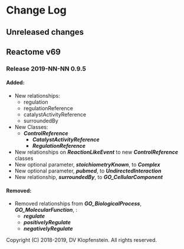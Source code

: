 # Change Log

## Unreleased changes

## Reactome v69

### Release 2019-NN-NN 0.9.5

#### Added:
  * New relationships:
    * regulation
    * regulationReference
    * catalystActivityReference
    * surroundedBy
  * New Classes:
    * ***ControlReference***
      * ***CatalystActivityReference***
      * ***RegulationReference***
  * New relationships on ***ReactionLikeEvent*** to new ***ControlReference*** classes
  * New optional parameter, ***stoichiometryKnown***, to ***Complex***
  * New optional parameter, ***pubmed***, to ***UndirectedInteraction***
  * New relationship, ***surroundedBy***, to ***GO_CellularComponent***

#### Removed:
  * Removed relationships from ***GO_BiologicalProcess***, ***GO_MolecularFunction***, :
    * ***regulate***
    * ***positivelyRegulate***
    * ***negativelyRegulate***


Copyright (C) 2018-2019, DV Klopfenstein. All rights reserved.
